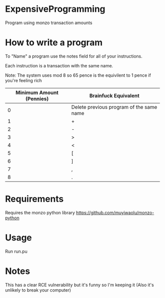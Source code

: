 # ExpensiveProgramming
Program using monzo transaction amounts


# How to write a program
To "Name" a program use the notes field for all of your instructions.

Each instruction is a transaction with the same name.

Note: The system uses mod 8 so 65 pence is the equivilent to 1 pence if you're feeling rich

| Minimum Amount (Pennies)  | Brainfuck Equivalent |
| ------------- | ------------- |
| 0  | Delete previous program of the same name |
| 1  | + |
| 2  | - |
| 3  | > |
| 4  | < |
| 5  | \[ |
| 6  | ] |
| 7  | , |
| 8  | . |

# Requirements
Requires the monzo python library https://github.com/muyiwaolu/monzo-python

# Usage
Run run.pu

# Notes
This has a clear RCE vulnerability but it's funny so I'm keeping it (Also it's unlikely to break your computer)
